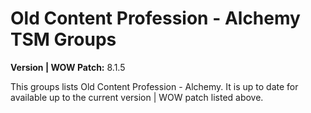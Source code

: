 # Old Content Profession - Alchemy TSM Groups

**Version | WOW Patch:** 8.1.5

This groups lists Old Content Profession - Alchemy. It is up to date for available up to the current version | WOW patch listed above.
